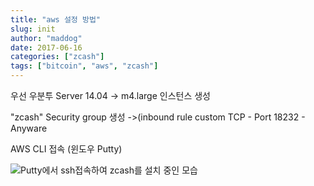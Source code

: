 ```yaml
---
title: "aws 설정 방법"
slug: init
author: "maddog"
date: 2017-06-16
categories: ["zcash"]
tags: ["bitcoin", "aws", "zcash"]
---
```



우선 우분투 Server 14.04 -> m4.large 인스턴스 생성

"zcash" Security group 생성 ->(inbound rule custom TCP - Port 18232 - Anyware

AWS CLI 접속 (윈도우 Putty)


![Putty에서 ssh접속하여 zcash를 설치 중인 모습](assets/running.png)
